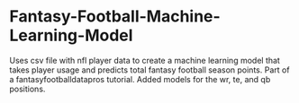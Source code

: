 # Fantasy-Football-Machine-Learning-Model
Uses csv file with nfl player data to create a machine learning model that takes player usage and predicts total fantasy football season points.
Part of a fantasyfootballdatapros tutorial. Added models for the wr, te, and qb positions.
